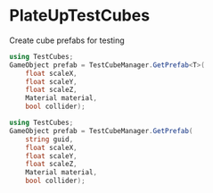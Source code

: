 # PlateUpTestCubes
Create cube prefabs for testing

```cs
using TestCubes;
GameObject prefab = TestCubeManager.GetPrefab<T>(
    float scaleX,
    float scaleY,
    float scaleZ,
    Material material,
    bool collider);
```

```cs
using TestCubes;
GameObject prefab = TestCubeManager.GetPrefab(
    string guid,
    float scaleX,
    float scaleY,
    float scaleZ,
    Material material,
    bool collider);
```
